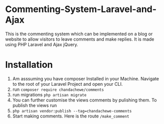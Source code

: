 # Commenting-System-Laravel-and-Ajax
This is the commenting system which can be implemented on a blog or website to allow visitors to leave comments and make replies. It is made using PHP Laravel and Ajax jQuery.
# Installation
1. Am asssuming you have composer Installed in your Machine. Navigate to the root of your Laravel Project and open your CLI.
2. run `composer require chandachewe/comments`
3. run migrations `php artisan migrate`
4. You can further customise the views comments by pulishing them. To publish the views run
5. `php artisan vendor:publish --tag=chandachewe-comments` 
6. Start making comments. Here is the route `/make_comment`